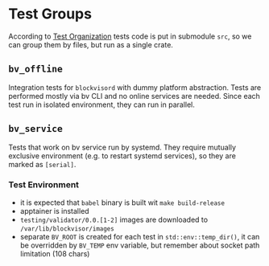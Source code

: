 # Test Groups

According to [Test Organization](https://doc.rust-lang.org/book/ch11-03-test-organization.html#submodules-in-integration-tests)
tests code is put in submodule `src`, so we can group them by files,
but run as a single crate.

## `bv_offline`
Integration tests for `blockvisord` with dummy platform abstraction.
Tests are performed mostly via bv CLI and no online services are needed.
Since each test run in isolated environment, they can run in parallel.

## `bv_service`
Tests that work on bv service run by systemd. 
They require mutually exclusive environment (e.g. to restart systemd services),
so they are marked as `[serial]`.

### Test Environment
- it is expected that `babel` binary is built wit `make build-release` 
- apptainer is installed
- `testing/validator/0.0.[1-2]` images are downloaded to `/var/lib/blockvisor/images`
- separate `BV_ROOT` is created for each test in `std::env::temp_dir()`,
 it can be overridden by `BV_TEMP` env variable,
 but remember about socket path limitation (108 chars)

